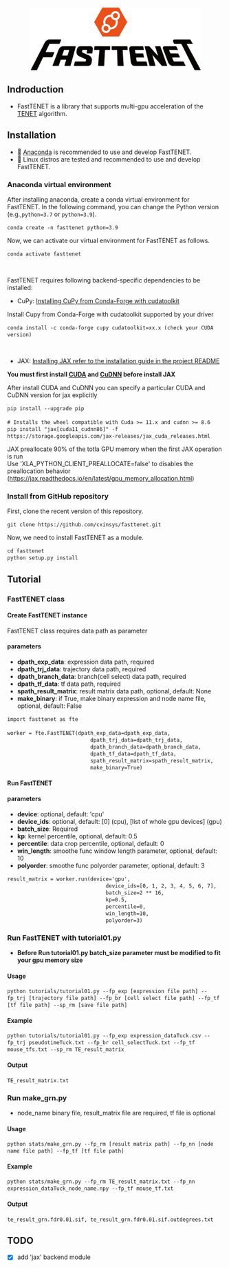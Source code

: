 <p align="center"><img src="assets/logo.png" alt="Drawing" width="395px"/></p>

## Indroduction
- FastTENET is a library that supports multi-gpu acceleration of the [TENET](https://github.com/neocaleb/TENET) algorithm.

## Installation
- :snake: [Anaconda](https://www.anaconda.com) is recommended to use and develop FastTENET.
- :penguin: Linux distros are tested and recommended to use and develop FastTENET.

### Anaconda virtual environment

After installing anaconda, create a conda virtual environment for FastTENET.
In the following command, you can change the Python version
(e.g.,`python=3.7` or `python=3.9`).

```
conda create -n fasttenet python=3.9
```

Now, we can activate our virtual environment for FastTENET as follows.

```
conda activate fasttenet
```
<br>

FastTENET requires following backend-specific dependencies to be installed:


- CuPy: [Installing CuPy from Conda-Forge with cudatoolkit](https://docs.cupy.dev/en/stable/install.html#installing-cupy-from-conda-forge)

Install Cupy from Conda-Forge with cudatoolkit supported by your driver
```angular2html
conda install -c conda-forge cupy cudatoolkit=xx.x (check your CUDA version)
```
<br>

- JAX: [Installing JAX refer to the installation guide in the project README](https://github.com/google/jax#installation)

**You must first install [CUDA](https://developer.nvidia.com/cuda-downloads) and [CuDNN](https://developer.nvidia.com/cudnn) before install JAX**

After install CUDA and CuDNN you can specify a particular CUDA and CuDNN version for jax explicitly
```angular2html
pip install --upgrade pip

# Installs the wheel compatible with Cuda >= 11.x and cudnn >= 8.6
pip install "jax[cuda11_cudnn86]" -f https://storage.googleapis.com/jax-releases/jax_cuda_releases.html
```

JAX preallocate 90% of the totla GPU memory when the first JAX operation is run \
Use 'XLA_PYTHON_CLIENT_PREALLOCATE=false' to disables the preallocation behavior\
(https://jax.readthedocs.io/en/latest/gpu_memory_allocation.html)

### Install from GitHub repository
First, clone the recent version of this repository.

```
git clone https://github.com/cxinsys/fasttenet.git
```


Now, we need to install FastTENET as a module.

```
cd fasttenet
python setup.py install
```

## Tutorial

### FastTENET class
#### Create FastTENET instance

FastTENET class requires data path as parameter

#### parameters
- **dpath_exp_data**: expression data path, required
- **dpath_trj_data**: trajectory data path, required
- **dpath_branch_data**: branch(cell select) data path, required
- **dpath_tf_data**: tf data path, required
- **spath_result_matrix**: result matrix data path, optional, default: None
- **make_binary**: if True, make binary expression and node name file, optional, default: False

```angular2html
import fasttenet as fte

worker = fte.FastTENET(dpath_exp_data=dpath_exp_data,
                           dpath_trj_data=dpath_trj_data,
                           dpath_branch_data=dpath_branch_data,
                           dpath_tf_data=dpath_tf_data,
                           spath_result_matrix=spath_result_matrix,
                           make_binary=True)
```


#### Run FastTENET

#### parameters
- **device**: optional, default: 'cpu'
- **device_ids**: optional, default: [0] (cpu), [list of whole gpu devices] (gpu) 
- **batch_size**: Required
- **kp**: kernel percentile, optional, default: 0.5
- **percentile**: data crop percentile, optional, default: 0
- **win_length**: smoothe func window length parameter, optional, default: 10
- **polyorder**: smoothe func polyorder parameter, optional, default: 3

```angular2html
result_matrix = worker.run(device='gpu',
                                device_ids=[0, 1, 2, 3, 4, 5, 6, 7],
                                batch_size=2 ** 16,
                                kp=0.5,
                                percentile=0,
                                win_length=10,
                                polyorder=3)
```

### Run FastTENET with tutorial01.py

- **Before Run tutorial01.py batch_size parameter must be modified to fit your gpu memory size**

#### Usage
```angular2html
python tutorials/tutorial01.py --fp_exp [expression file path] --fp_trj [trajectory file path] --fp_br [cell select file path] --fp_tf [tf file path] --sp_rm [save file path]
```

#### Example
```angular2html
python tutorials/tutorial01.py --fp_exp expression_dataTuck.csv --fp_trj pseudotimeTuck.txt --fp_br cell_selectTuck.txt --fp_tf mouse_tfs.txt --sp_rm TE_result_matrix
```

#### Output
```angular2html
TE_result_matrix.txt
```

### Run make_grn.py

- node_name binary file, result_matrix file are required, tf file is optional

#### Usage
```angular2html
python stats/make_grn.py --fp_rm [result matrix path] --fp_nn [node name file path] --fp_tf [tf file path]
```

#### Example
```angular2html
python stats/make_grn.py --fp_rm TE_result_matrix.txt --fp_nn expression_dataTuck_node_name.npy --fp_tf mouse_tf.txt
```

#### Output
```angular2html
te_result_grn.fdr0.01.sif, te_result_grn.fdr0.01.sif.outdegrees.txt
```

## TODO

- [x] add 'jax' backend module